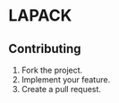 # LAPACK

## Contributing

1. Fork the project.
2. Implement your feature.
3. Create a pull request.
